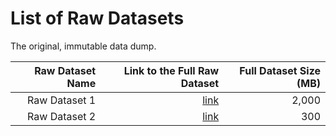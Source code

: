 # List of Raw Datasets

The original, immutable data dump.

| Raw Dataset Name |  Link to the Full Raw Dataset | Full Dataset Size (MB) |
| ---------------: | ----------------------------: | ---------------------: |
|    Raw Dataset 1 | [link](link/to/full/dataset1) |                  2,000 |
|    Raw Dataset 2 | [link](link/to/full/dataset2) |                    300 |
